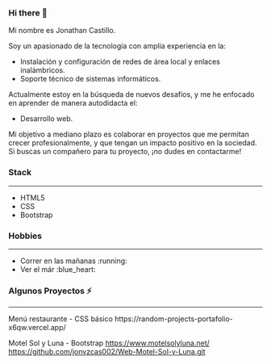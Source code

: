 ### Hi there 👋

Mi nombre es Jonathan Castillo.

Soy un apasionado de la tecnología con amplia experiencia en la:
<ul>
  <li>Instalación y configuración de redes de área local y enlaces inalámbricos.</li>
  <li>Soporte técnico de sistemas informáticos.</li> 
</ul>
Actualmente estoy en la búsqueda de nuevos desafíos, y me he enfocado en aprender de manera autodidacta el:

<ul>
  <li>Desarrollo web.</li>
</ul>
Mi objetivo a mediano plazo es colaborar en proyectos que me permitan crecer profesionalmente, y que tengan un impacto positivo en la sociedad. Si buscas un compañero para tu proyecto, ¡no dudes en contactarme!

### Stack 
<hr>
<ul>
  <li>HTML5</li>
  <li>CSS</li>
  <li>Bootstrap</li>
</ul>

### Hobbies
<hr>
<ul>
  <li>Correr en las mañanas :running:</li>
  <li>Ver el már :blue_heart:</li>
</ul>

### Algunos Proyectos ⚡
<hr>
Menú restaurante - CSS básico
https://random-projects-portafolio-x6qw.vercel.app/

Motel Sol y Luna - Bootstrap https://www.motelsolyluna.net/
<br>
https://github.com/jonvzcas002/Web-Motel-Sol-y-Luna.git
<!--
**jonvzcas002/jonvzcas002** is a ✨ _special_ ✨ repository because its `README.md` (this file) appears on your GitHub profile.

Here are some ideas to get you started:

- 🔭 I’m currently working on ...
- 🌱 I’m currently learning ...
- 👯 I’m looking to collaborate on ...
- 🤔 I’m looking for help with ...
- 💬 Ask me about ...
- 📫 How to reach me: ...
- 😄 Pronouns: ...
- ⚡ Fun fact: ...
-->

